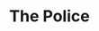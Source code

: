 ---
title: "The Police"
summary: "The Police were an English rock band formed in London in 1977. For most of their history the line-up consisted of primary songwriter Sting , Andy Summers and Stewart Copeland . The Police became globally popular in the late 1970s and early 1980s. Emerging in the British new wave scene, they played a style of rock influenced by punk, reggae, and jazz.
Their 1978 debut album, Outlandos d'Amour, reached No. 6 on the UK Albums Chart on the strength of the singles \"Roxanne\" and \"Can't Stand Losing You\". Their second album, Reggatta de Blanc , became the first of four consecutive No. 1 studio albums in the UK and Australia; its first two singles, \"Message in a Bottle\" and \"Walking on the Moon\", became their first UK number ones. Their next two albums, Zenyatta Mondatta and Ghost in the Machine , led to further critical and commercial success with two songs, \"Don't Stand So Close to Me\" and \"Every Little Thing She Does Is Magic\", becoming UK number-one singles and Top 5 hits in other countries; the former album was their breakthrough into the US reaching number five on the US Billboard 200.
Their final studio album, Synchronicity , was No. 1 in the UK, Canada, Australia, Italy and the US, selling over 8 million copies in the US. Its lead single, \"Every Breath You Take\", became their fifth UK number one, and only US number one. During this time, the band were considered one of the leaders of the Second British Invasion of the US; in 1983 Rolling Stone labelled them \"the first British New Wave act to break through in America on a grand scale, and possibly the biggest band in the world.\" The Police disbanded in 1986, but reunited in early 2007 for a one-off world tour that ended in August 2008. They were the world's highest-earning musicians in 2008, due to their reunion tour, which was the highest-grossing tour of 2007.The Police have sold over 75 million records, making them one of the best-selling bands of all time. The band won a number of music awards, including six Grammy Awards, two Brit Awards—winning Best British Group once, and an MTV Video Music Award. In 2003, they were inducted into the Rock and Roll Hall of Fame. Four of their five studio albums appeared on Rolling Stone's list of the \"500 Greatest Albums of All Time\". The band were included among both Rolling Stone's and VH1's lists of the \"100 Greatest Artists of All Time\"."
image: "the-police.jpg"
apple_music_artist_url: "None"
wikipedia_url: "https://en.wikipedia.org/wiki/The_Police"
---